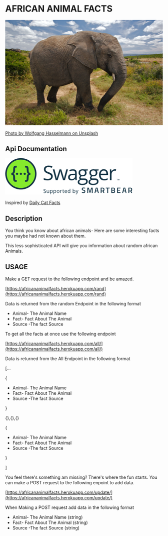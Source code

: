 # AFRICAN ANIMAL FACTS
![elephant.jpg](elephant.jpg)


[Photo by Wolfgang Hasselmann on Unsplash](https://unsplash.com/photos/yaEkTCGc6vY?utm_source=unsplash&utm_medium=referral&utm_content=creditShareLink)

## Api Documentation

[<img src="SW-logo-clr.png">](https://app.swaggerhub.com/apis-docs/otienosteve/AfricanAnimalFacts/1.0.0#/)


Inspired by [Daily Cat Facts](https://alexwohlbruck.github.io/cat-facts/)

## Description

You think you know about african animals- Here are some interesting facts you maybe had not known about them.

This less sophisticated API will give you information about random african Animals.


## USAGE
Make a GET request to the following endpoint and be amazed.

[https://africananimalfacts.herokuapp.com/rand](https://africananimalfacts.herokuapp.com/rand)

Data is returned from the random Endpoint in the following format
- Animal- The Animal Name
- Fact- Fact About The Animal
- Source -The fact Source

To get all the facts at once use the following endpoint

[https://africananimalfacts.herokuapp.com/all/](https://africananimalfacts.herokuapp.com/all/)

Data is returned from the All Endpoint in the following format

[...

{
- Animal- The Animal Name 
- Fact- Fact About The Animal 
- Source -The fact Source 
  
 }

{},{},{}

{
- Animal- The Animal Name 
- Fact- Fact About The Animal 
- Source -The fact Source 
  
}

]

You feel there's something am missing? There's where the fun starts. You can make a POST request to the following enpoint to add data.

[https://africananimalfacts.herokuapp.com/update/](https://africananimalfacts.herokuapp.com/update/)

When Making a POST request add data in the following format
- Animal- The Animal Name (string)
- Fact- Fact About The Animal (string)
- Source -The fact Source (string)

